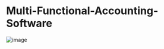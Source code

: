 # Multi-Functional-Accounting-Software

![image](https://user-images.githubusercontent.com/26475710/125955075-677666b8-ecbd-4151-936c-946438a6b659.png)
